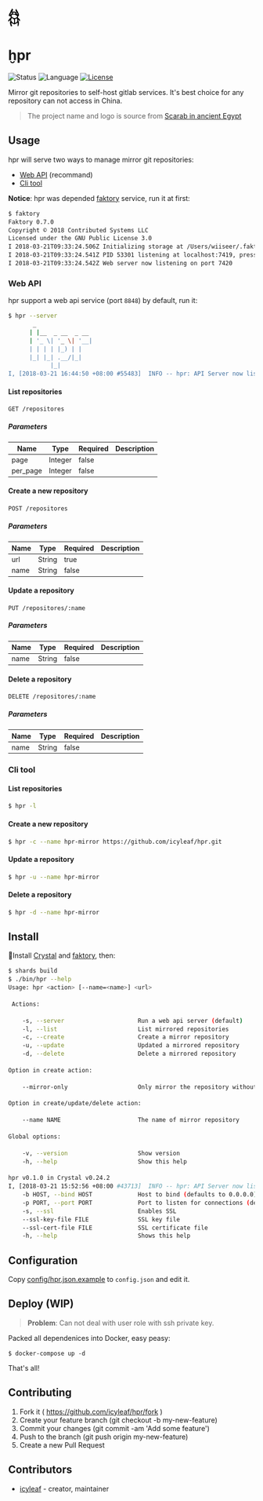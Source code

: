![hpr-logo](_media/icon.png)

# ḫpr

![Status](https://img.shields.io/badge/status-WIP-yellow.svg)
![Language](https://img.shields.io/badge/language-crystal-776791.svg)
[![License](https://img.shields.io/github/license/icyleaf/hpr.svg)](https://github.com/icyleaf/hpr/blob/master/LICENSE)

Mirror git repositories to self-host gitlab services. It's best choice for any repository can not access in China.

> The project name and logo is source from [Scarab in ancient Egypt](https://en.wikipedia.org/wiki/Dung_beetle#Scarab_in_ancient_Egypt)

## Usage

hpr will serve two ways to manage mirror git repositories:

- [Web API](#web-api) (recommand)
- [Cli tool](#cli-tool)

**Notice**: hpr was depended [faktory](http://contribsys.com/faktory/) service, run it at first:

```bash
$ faktory
Faktory 0.7.0
Copyright © 2018 Contributed Systems LLC
Licensed under the GNU Public License 3.0
I 2018-03-21T09:33:24.506Z Initializing storage at /Users/wiiseer/.faktory/db
I 2018-03-21T09:33:24.541Z PID 53301 listening at localhost:7419, press Ctrl-C to stop
I 2018-03-21T09:33:24.542Z Web server now listening on port 7420
```

### Web API

hpr support a web api service (port `8848`) by default, run it:

```bash
$ hpr --server
       _
      | |__  _ __  _ __
      | '_ \| '_ \| '__|
      | | | | |_) | |
      |_| |_| .__/|_|
            |_|
I, [2018-03-21 16:44:50 +08:00 #55483]  INFO -- hpr: API Server now listening at localhost:8848, press Ctrl-C to stop
```

#### List repositories

```
GET /repositores
```

##### Parameters

| Name | Type | Required | Description |
|---|---|---|---|
| page | Integer | false | |
| per_page | Integer | false | |

#### Create a new repository

```
POST /repositores
```

##### Parameters

| Name | Type | Required | Description |
|---|---|---|---|
| url | String | true | |
| name | String | false | |


#### Update a repository

```
PUT /repositores/:name
```

##### Parameters

| Name | Type | Required | Description |
|---|---|---|---|
| name | String | false | |


#### Delete a repository

```
DELETE /repositores/:name
```

##### Parameters

| Name | Type | Required | Description |
|---|---|---|---|
| name | String | false | |

### Cli tool

#### List repositories

```bash
$ hpr -l
```

#### Create a new repository

```bash
$ hpr -c --name hpr-mirror https://github.com/icyleaf/hpr.git
```

#### Update a repository

```bash
$ hpr -u --name hpr-mirror
```

#### Delete a repository

```bash
$ hpr -d --name hpr-mirror
```

## Install

Install [Crystal](https://crystal-lang.org/docs/installation/index.html) and [faktory](http://contribsys.com/faktory/), then:

```bash
$ shards build
$ ./bin/hpr --help
Usage: hpr <action> [--name=<name>] <url>

 Actions:

    -s, --server                     Run a web api server (default)
    -l, --list                       List mirrored repositories
    -c, --create                     Create a mirror repository
    -u, --update                     Updated a mirrored repository
    -d, --delete                     Delete a mirrored repository

Option in create action:

    --mirror-only                    Only mirror the repository without clone in create action

Option in create/update/delete action:

    --name NAME                      The name of mirror repository

Global options:

    -v, --version                    Show version
    -h, --help                       Show this help

hpr v0.1.0 in Crystal v0.24.2
I, [2018-03-21 15:52:56 +08:00 #43713]  INFO -- hpr: API Server now listening at localhost:8848, press Ctrl-C to stop
    -b HOST, --bind HOST             Host to bind (defaults to 0.0.0.0)
    -p PORT, --port PORT             Port to listen for connections (defaults to 3000)
    -s, --ssl                        Enables SSL
    --ssl-key-file FILE              SSL key file
    --ssl-cert-file FILE             SSL certificate file
    -h, --help                       Shows this help
```

## Configuration

Copy [config/hpr.json.example](config/hpr.json.example) to `config.json` and edit it.

## Deploy (WIP)

> **Problem**: Can not deal with user role with ssh private key.

Packed all dependenices into Docker, easy peasy:

```
$ docker-compose up -d
```

That's all!

## Contributing

1. Fork it ( https://github.com/icyleaf/hpr/fork )
2. Create your feature branch (git checkout -b my-new-feature)
3. Commit your changes (git commit -am 'Add some feature')
4. Push to the branch (git push origin my-new-feature)
5. Create a new Pull Request

## Contributors

- [icyleaf](https://github.com/icyleaf) - creator, maintainer

